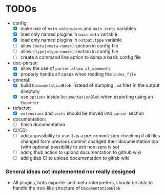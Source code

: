 
# TODOs

- config:
    - [X] make use of `main.extensions` and `main.iexts` variables
    - [X] load only named plugins in `main.meta` variable
    - [X] load only named plugins in `output.type` variable
    - [ ] allow `[meta|<meta-name>]` section in config file
    - [ ] allow `[type|<type-name>]` section in config file
    - [ ] create a command line option to dump a basic config file
- doc-parser:
    - [X] allow the use of `parser.allow_sl_comments`
    - [X] properly handle all cases when reading the `index_file`
- general:
    - [X] build `DocumentationBlob` instead of dumping `.md` files in the output directory
    - [X] use `options` inside `DocumentationBlob` when exporting using an `Exporter`
- refactor:
    - [X] `extensions` and `iexts` should be moved into `parser` section
- documentation:
    - [ ] finish documentation
- CI/CD:
    - [ ] add a possibility to use it as a pre-commit step checking if all files changed form previous commit changed their documentation too (with optional possibility to exit non-zero is so)
    - [ ] add github action to upload documentation to github wiki
    - [ ] add gitlab CI to upload documentation to gitlab wiki

### General ideas not implemented nor really designed

- All plugins, both exporter and meta-interpreters, should be able to handle the tree-like structure of `DocumentationBlob`
